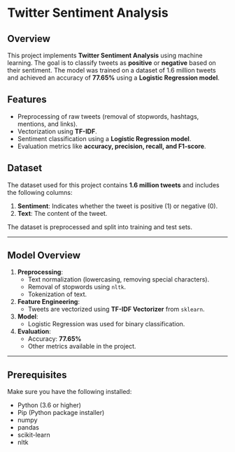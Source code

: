 # Twitter Sentiment Analysis

## Overview
This project implements **Twitter Sentiment Analysis** using machine learning. The goal is to classify tweets as **positive** or **negative** based on their sentiment. The model was trained on a dataset of 1.6 million tweets and achieved an accuracy of **77.65%** using a **Logistic Regression model**.

## Features
- Preprocessing of raw tweets (removal of stopwords, hashtags, mentions, and links).
- Vectorization using **TF-IDF**.
- Sentiment classification using a **Logistic Regression model**.
- Evaluation metrics like **accuracy, precision, recall, and F1-score**.

## Dataset
The dataset used for this project contains **1.6 million tweets** and includes the following columns:
1. **Sentiment**: Indicates whether the tweet is positive (1) or negative (0).
2. **Text**: The content of the tweet.

The dataset is preprocessed and split into training and test sets.

---

## Model Overview
1. **Preprocessing**:
   - Text normalization (lowercasing, removing special characters).
   - Removal of stopwords using `nltk`.
   - Tokenization of text.
2. **Feature Engineering**:
   - Tweets are vectorized using **TF-IDF Vectorizer** from `sklearn`.
3. **Model**:
   - Logistic Regression was used for binary classification.
4. **Evaluation**:
   - Accuracy: **77.65%**
   - Other metrics available in the project.

---

## Prerequisites
Make sure you have the following installed:
- Python (3.6 or higher)
- Pip (Python package installer)
- numpy
- pandas
- scikit-learn
- nltk






